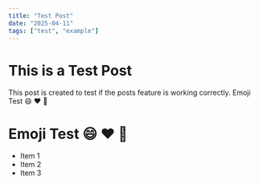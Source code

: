 ```yaml
---
title: "Test Post"
date: "2025-04-11"
tags: ["test", "example"]
---
```


# This is a Test Post

This post is created to test if the posts feature is working correctly.
Emoji Test :smile: :heart: :rocket:
# Emoji Test :smile: :heart: :rocket:
- Item 1
- Item 2
- Item 3
